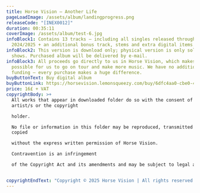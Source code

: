 ```yaml
---
title: Horse Vision – Another Life
pageLoadImage: /assets/album/landingprogress.png
releaseCode: "[INEX0012]"
duration: 00:35:11
coverImage: /assets/album/test-6.jpg
infoBlock1: Contains 13 tracks – including all singles released throughout
  2024/2025 + an additional bonus track, stems and extra digital items.
infoBlock2: This version is download only; physical version is only sold at
  shows. Purchased album will be delivered by e-mail.
infoBlock3: All proceeds go directly to us in Horse Vision, which makes it
  possible for us to go on tour and make more music. We have no additional
  funding – every purchase makes a huge difference.
buyButtonText: Buy digital album
buyButtonLink: https://horsevision.lemonsqueezy.com/buy/6dfc4aa0-cbe0-4598-8b51-66b7092cd7af
price: 16£ + VAT
copyrightBody: >+
  All works that appear in downloaded folder do so with the consent of the
  artist/s or the copyright 

  holder. 

  No file or information in this folder may be reproduced, transmitted or
  copied 

  without the express written permission of Horse Vision. 

  Contravention is an infringement 

  of the Copyright Act and its amendments and may be subject to legal action.


copyrightEndText: "Copyright © 2025 Horse Vision | All rights reserved   "
---
```

